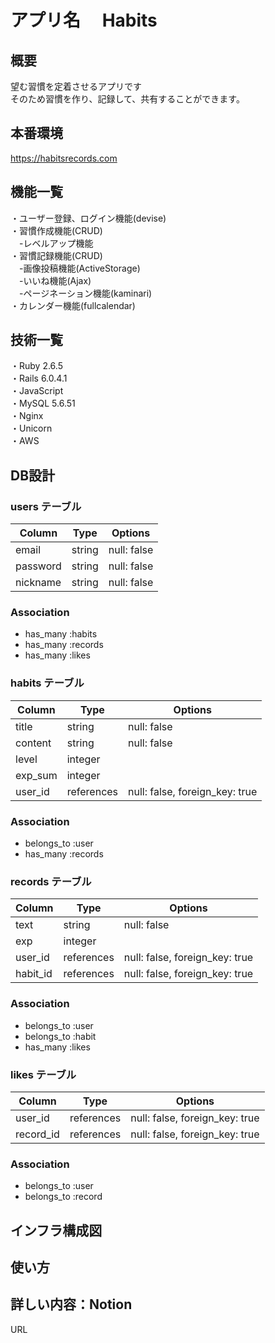 
# アプリ名 　Habits

## 概要
望む習慣を定着させるアプリです  
そのため習慣を作り、記録して、共有することができます。

## 本番環境
https://habitsrecords.com

## 機能一覧
・ユーザー登録、ログイン機能(devise)  
・習慣作成機能(CRUD)  
　-レベルアップ機能  
・習慣記録機能(CRUD)  
　-画像投稿機能(ActiveStorage)  
　-いいね機能(Ajax)  
　-ページネーション機能(kaminari)  
・カレンダー機能(fullcalendar)   

## 技術一覧
・Ruby 2.6.5  
・Rails 6.0.4.1  
・JavaScript  
・MySQL 5.6.51  
・Nginx  
・Unicorn  
・AWS

## DB設計
### users テーブル

| Column             | Type        | Options                |
| -------------------|-------------| -----------------------|
| email              | string      | null: false            |
| password           | string      | null: false            |
| nickname           | string      | null: false            |


### Association

- has_many :habits
- has_many :records
- has_many :likes

### habits テーブル

| Column      | Type       | Options                        |
| ------------| -----------| -------------------------------|
| title       | string     | null: false                    |
| content     | string     | null: false                    |
| level       | integer    |                                |
| exp_sum     | integer    |                                |
| user_id     | references | null: false, foreign_key: true |

### Association

- belongs_to :user
- has_many   :records

### records テーブル

| Column     | Type       | Options                        |
| -----------| -----------| -------------------------------|
| text       | string     | null: false                    |
| exp        | integer    |                                |
| user_id    | references | null: false, foreign_key: true |
| habit_id   | references | null: false, foreign_key: true |

### Association

- belongs_to :user
- belongs_to :habit
- has_many   :likes

### likes テーブル

| Column        | Type       | Options                        |
| --------------| -----------| -------------------------------|
| user_id       | references | null: false, foreign_key: true |
| record_id     | references | null: false, foreign_key: true |

### Association

- belongs_to :user
- belongs_to :record

## インフラ構成図

## 使い方

## 詳しい内容：Notion
URL
